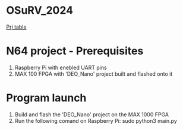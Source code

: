 # OSuRV_2024

[Prj table](https://docs.google.com/spreadsheets/d/11ApFMVwyrgWKrQ-Bx30LXNKMNhpXhl4f)

# N64 project - Prerequisites

1. Raspberry Pi with enebled UART pins
2. MAX 100 FPGA with 'DEO_Nano' project built and flashed onto it

# Program launch 

1. Build and flash the 'DEO_Nano' project on the MAX 1000 FPGA
2. Run the following comand on Raspberry Pi: sudo python3 main.py